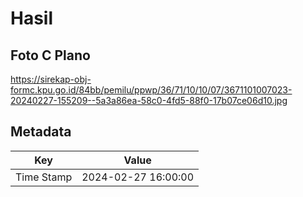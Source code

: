 # Hasil

## Foto C Plano

https://sirekap-obj-formc.kpu.go.id/84bb/pemilu/ppwp/36/71/10/10/07/3671101007023-20240227-155209--5a3a86ea-58c0-4fd5-88f0-17b07ce06d10.jpg


## Metadata

| Key        | Value               |
| ---------- | ------------------- |
| Time Stamp | 2024-02-27 16:00:00 |



